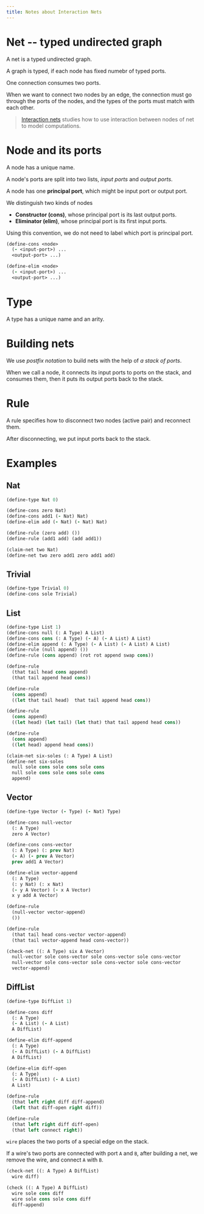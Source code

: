 ```yaml
---
title: Notes about Interaction Nets
---
```


# Net -- typed undirected graph

A net is a typed undirected graph.

A graph is typed, if each node has fixed numebr of typed ports.

One connection consumes two ports.

When we want to connect two nodes by an edge,
the connection must go through the ports of the nodes,
and the types of the ports must match with each other.

> [Interaction nets](https://en.wikipedia.org/wiki/Interaction_nets)
> studies how to use interaction
> between nodes of net
> to model computations.

# Node and its ports

A node has a unique name.

A node's ports are split into two lists,
_input ports_ and _output ports_.

A node has one **principal port**,
which might be input port or output port.

We distinguish two kinds of nodes

- **Constructor (cons)**, whose principal port is its last output ports.
- **Eliminator (elim)**, whose principal port is its first input ports.

Using this convention,
we do not need to label
which port is principal port.

```clojure
(define-cons <node>
  (- <input-port>) ...
  <output-port> ...)

(define-elim <node>
  (- <input-port>) ...
  <output-port> ...)
```

# Type

A type has a unique name and an arity.

# Building nets

We use _postfix notation_ to build nets
with the help of _a stack of ports_.

When we call a node,
it connects its input ports to ports on the stack,
and consumes them,
then it puts its output ports back to the stack.

# Rule

A rule specifies
how to disconnect two nodes (active pair)
and reconnect them.

After disconnecting, we put input ports back to the stack.

# Examples

## Nat

```clojure
(define-type Nat 0)

(define-cons zero Nat)
(define-cons add1 (- Nat) Nat)
(define-elim add (- Nat) (- Nat) Nat)

(define-rule (zero add) ())
(define-rule (add1 add) (add add1))

(claim-net two Nat)
(define-net two zero add1 zero add1 add)
```

## Trivial

```clojure
(define-type Trivial 0)
(define-cons sole Trivial)
```

## List

```clojure
(define-type List 1)
(define-cons null (: A Type) A List)
(define-cons cons (: A Type) (- A) (- A List) A List)
(define-elim append (: A Type) (- A List) (- A List) A List)
(define-rule (null append) ())
(define-rule (cons append) (rot rot append swap cons))

(define-rule
  (that tail head cons append)
  (that tail append head cons))

(define-rule
  (cons append)
  ((let that tail head)  that tail append head cons))

(define-rule
  (cons append)
  ((let head) (let tail) (let that) that tail append head cons))

(define-rule
  (cons append)
  ((let head) append head cons))

(claim-net six-soles (: A Type) A List)
(define-net six-soles
  null sole cons sole cons sole cons
  null sole cons sole cons sole cons
  append)
```

## Vector

```clojure
(define-type Vector (- Type) (- Nat) Type)

(define-cons null-vector
  (: A Type)
  zero A Vector)

(define-cons cons-vector
  (: A Type) (: prev Nat)
  (- A) (- prev A Vector)
  prev add1 A Vector)

(define-elim vector-append
  (: A Type)
  (: y Nat) (: x Nat)
  (- y A Vector) (- x A Vector)
  x y add A Vector)

(define-rule
  (null-vector vector-append)
  ())

(define-rule
  (that tail head cons-vector vector-append)
  (that tail vector-append head cons-vector))

(check-net ((: A Type) six A Vector)
  null-vector sole cons-vector sole cons-vector sole cons-vector
  null-vector sole cons-vector sole cons-vector sole cons-vector
  vector-append)
```

## DiffList

```clojure
(define-type DiffList 1)

(define-cons diff
  (: A Type)
  (- A List) (- A List)
  A DiffList)

(define-elim diff-append
  (: A Type)
  (- A DiffList) (- A DiffList)
  A DiffList)

(define-elim diff-open
  (: A Type)
  (- A DiffList) (- A List)
  A List)

(define-rule
  (that left right diff diff-append)
  (left that diff-open right diff))

(define-rule
  (that left right diff diff-open)
  (that left connect right))
```

`wire` places the two ports of a special edge on the stack.

If a wire's two ports are connected with port `A` and `B`,
after building a net, we remove the wire, and connect `A` with `B`.

```clojure
(check-net ((: A Type) A DiffList)
  wire diff)

(check ((: A Type) A DiffList)
  wire sole cons diff
  wire sole cons sole cons diff
  diff-append)
```
